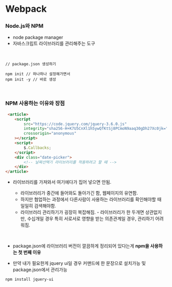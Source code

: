 # Webpack

### Node.js와 NPM

- node package manager
- 자바스크립트 라이브러리를 관리해주는 도구

<br>

```
// package.json 생성하기

npm init // 하나하나 설정해가면서
npm init -y // 바로 생성
```

<br>

### NPM 사용하는 이유와 장점

```HTML
 <article>
    <script
        src="https://code.jquery.com/jquery-3.6.0.js"
        integrity="sha256-H+K7U5CnXl1h5ywQfKtSj8PCmoN9aaq30gDh27Xc0jk="
        crossorigin="anonymous"
    ></script>
    <script>
        $.Callbacks;
    </script>
    <div class="date-picker">
        <!-- 날짜선택기 라이브러리를 적용하려고 할 때 -->
    </div>
</article>
```

- 라이브러리를 가져와서 여기에다가 집어 넣으면 안됨.

  - 라이브러리가 중간에 들어와도 돌아가긴 함, 웹페이지의 유연함.
  - 하지만 협업하는 과정에서 다른사람이 사용하는 라이브러리를 확인해야할 때 일일히 검색해야함.
  - 라이브러리 관리하기가 굉장히 복잡해짐. - 라이브러리가 한 두개면 상관없지만, 수십개일 경우 특히 서로서로 영향을 받는 의존관계일 경우, 관리하기 어려워짐.

<br>

- package.json에 라이브러리 버전이 깔끔하게 정리되어 있다는게 **npm을 사용하는 첫 번째 이유**

- 만약 내가 필요한게 jquery ui일 경우 커맨드에 한 문장으로 설치가능 및 package.json에서 관리가능

```
npm install jquery-ui
```
